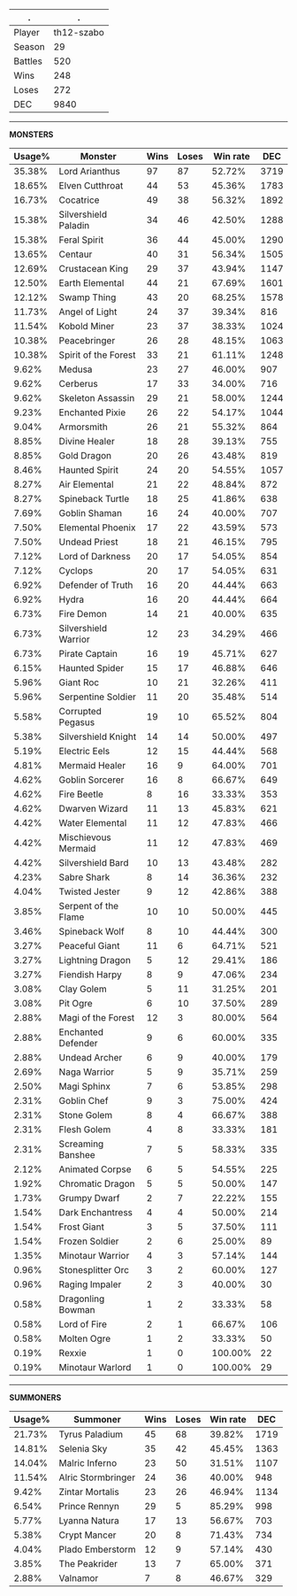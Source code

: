 .|.
|-|-
Player|th12-szabo
Season|29
Battles|520
Wins|248
Loses|272
DEC|9840

---
**MONSTERS**

Usage%|Monster|Wins|Loses|Win rate|DEC|
-|-|-|-|-|-|
35.38%|Lord Arianthus|97|87|52.72%|3719|
18.65%|Elven Cutthroat|44|53|45.36%|1783|
16.73%|Cocatrice|49|38|56.32%|1892|
15.38%|Silvershield Paladin|34|46|42.50%|1288|
15.38%|Feral Spirit|36|44|45.00%|1290|
13.65%|Centaur|40|31|56.34%|1505|
12.69%|Crustacean King|29|37|43.94%|1147|
12.50%|Earth Elemental|44|21|67.69%|1601|
12.12%|Swamp Thing|43|20|68.25%|1578|
11.73%|Angel of Light|24|37|39.34%|816|
11.54%|Kobold Miner|23|37|38.33%|1024|
10.38%|Peacebringer|26|28|48.15%|1063|
10.38%|Spirit of the Forest|33|21|61.11%|1248|
9.62%|Medusa|23|27|46.00%|907|
9.62%|Cerberus|17|33|34.00%|716|
9.62%|Skeleton Assassin|29|21|58.00%|1244|
9.23%|Enchanted Pixie|26|22|54.17%|1044|
9.04%|Armorsmith|26|21|55.32%|864|
8.85%|Divine Healer|18|28|39.13%|755|
8.85%|Gold Dragon|20|26|43.48%|819|
8.46%|Haunted Spirit|24|20|54.55%|1057|
8.27%|Air Elemental|21|22|48.84%|872|
8.27%|Spineback Turtle|18|25|41.86%|638|
7.69%|Goblin Shaman|16|24|40.00%|707|
7.50%|Elemental Phoenix|17|22|43.59%|573|
7.50%|Undead Priest|18|21|46.15%|795|
7.12%|Lord of Darkness|20|17|54.05%|854|
7.12%|Cyclops|20|17|54.05%|631|
6.92%|Defender of Truth|16|20|44.44%|663|
6.92%|Hydra|16|20|44.44%|664|
6.73%|Fire Demon|14|21|40.00%|635|
6.73%|Silvershield Warrior|12|23|34.29%|466|
6.73%|Pirate Captain|16|19|45.71%|627|
6.15%|Haunted Spider|15|17|46.88%|646|
5.96%|Giant Roc|10|21|32.26%|411|
5.96%|Serpentine Soldier|11|20|35.48%|514|
5.58%|Corrupted Pegasus|19|10|65.52%|804|
5.38%|Silvershield Knight|14|14|50.00%|497|
5.19%|Electric Eels|12|15|44.44%|568|
4.81%|Mermaid Healer|16|9|64.00%|701|
4.62%|Goblin Sorcerer|16|8|66.67%|649|
4.62%|Fire Beetle|8|16|33.33%|353|
4.62%|Dwarven Wizard|11|13|45.83%|621|
4.42%|Water Elemental|11|12|47.83%|466|
4.42%|Mischievous Mermaid|11|12|47.83%|469|
4.42%|Silvershield Bard|10|13|43.48%|282|
4.23%|Sabre Shark|8|14|36.36%|232|
4.04%|Twisted Jester|9|12|42.86%|388|
3.85%|Serpent of the Flame|10|10|50.00%|445|
3.46%|Spineback Wolf|8|10|44.44%|300|
3.27%|Peaceful Giant|11|6|64.71%|521|
3.27%|Lightning Dragon|5|12|29.41%|186|
3.27%|Fiendish Harpy|8|9|47.06%|234|
3.08%|Clay Golem|5|11|31.25%|201|
3.08%|Pit Ogre|6|10|37.50%|289|
2.88%|Magi of the Forest|12|3|80.00%|564|
2.88%|Enchanted Defender|9|6|60.00%|335|
2.88%|Undead Archer|6|9|40.00%|179|
2.69%|Naga Warrior|5|9|35.71%|259|
2.50%|Magi Sphinx|7|6|53.85%|298|
2.31%|Goblin Chef|9|3|75.00%|424|
2.31%|Stone Golem|8|4|66.67%|388|
2.31%|Flesh Golem|4|8|33.33%|181|
2.31%|Screaming Banshee|7|5|58.33%|335|
2.12%|Animated Corpse|6|5|54.55%|225|
1.92%|Chromatic Dragon|5|5|50.00%|147|
1.73%|Grumpy Dwarf|2|7|22.22%|155|
1.54%|Dark Enchantress|4|4|50.00%|214|
1.54%|Frost Giant|3|5|37.50%|111|
1.54%|Frozen Soldier|2|6|25.00%|89|
1.35%|Minotaur Warrior|4|3|57.14%|144|
0.96%|Stonesplitter Orc|3|2|60.00%|127|
0.96%|Raging Impaler|2|3|40.00%|30|
0.58%|Dragonling Bowman|1|2|33.33%|58|
0.58%|Lord of Fire|2|1|66.67%|106|
0.58%|Molten Ogre|1|2|33.33%|50|
0.19%|Rexxie|1|0|100.00%|22|
0.19%|Minotaur Warlord|1|0|100.00%|29|

---
**SUMMONERS**

Usage%|Summoner|Wins|Loses|Win rate|DEC|
-|-|-|-|-|-|
21.73%|Tyrus Paladium|45|68|39.82%|1719|
14.81%|Selenia Sky|35|42|45.45%|1363|
14.04%|Malric Inferno|23|50|31.51%|1107|
11.54%|Alric Stormbringer|24|36|40.00%|948|
9.42%|Zintar Mortalis|23|26|46.94%|1134|
6.54%|Prince Rennyn|29|5|85.29%|998|
5.77%|Lyanna Natura|17|13|56.67%|703|
5.38%|Crypt Mancer|20|8|71.43%|734|
4.04%|Plado Emberstorm|12|9|57.14%|430|
3.85%|The Peakrider|13|7|65.00%|371|
2.88%|Valnamor|7|8|46.67%|329|
